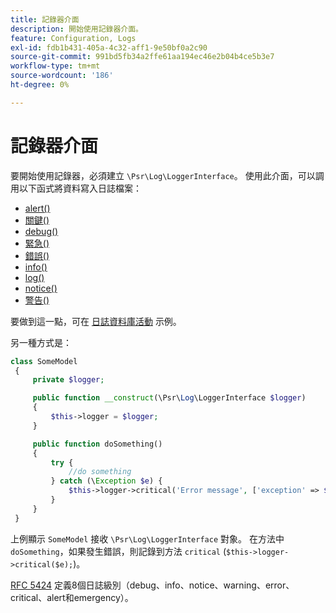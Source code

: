 ```yaml
---
title: 記錄器介面
description: 開始使用記錄器介面。
feature: Configuration, Logs
exl-id: fdb1b431-405a-4c32-aff1-9e50bf0a2c90
source-git-commit: 991bd5fb34a2ffe61aa194ec46e2b04b4ce5b3e7
workflow-type: tm+mt
source-wordcount: '186'
ht-degree: 0%

---
```


# 記錄器介面

要開始使用記錄器，必須建立 `\Psr\Log\LoggerInterface`。 使用此介面，可以調用以下函式將資料寫入日誌檔案：

- [alert()](https://github.com/php-fig/log/blob/master/src/LoggerInterface.php#L43)
- [關鍵()](https://github.com/php-fig/log/blob/master/src/LoggerInterface.php#L55)
- [debug()](https://github.com/php-fig/log/blob/master/src/LoggerInterface.php#L111)
- [緊急()](https://github.com/php-fig/log/blob/master/src/LoggerInterface.php#L30)
- [錯誤()](https://github.com/php-fig/log/blob/master/src/LoggerInterface.php#L66)
- [info()](https://github.com/php-fig/log/blob/master/src/LoggerInterface.php#L101)
- [log()](https://github.com/php-fig/log/blob/master/src/LoggerInterface.php#L122)
- [notice()](https://github.com/php-fig/log/blob/master/src/LoggerInterface.php#L89)
- [警告()](https://github.com/php-fig/log/blob/master/src/LoggerInterface.php#L79)

要做到這一點，可在 [日誌資料庫活動](../logs/database-activity.md) 示例。

另一種方式是：

```php
class SomeModel
 {
     private $logger;

     public function __construct(\Psr\Log\LoggerInterface $logger)
     {
         $this->logger = $logger;
     }

     public function doSomething()
     {
         try {
             //do something
         } catch (\Exception $e) {
             $this->logger->critical('Error message', ['exception' => $e]);
         }
     }
 }
```

上例顯示 `SomeModel` 接收 `\Psr\Log\LoggerInterface` 對象。 在方法中 `doSomething`，如果發生錯誤，則記錄到方法 `critical` (`$this->logger->critical($e);`)。

[RFC 5424](https://datatracker.ietf.org/doc/html/rfc5424) 定義8個日誌級別（debug、info、notice、warning、error、critical、alert和emergency）。
